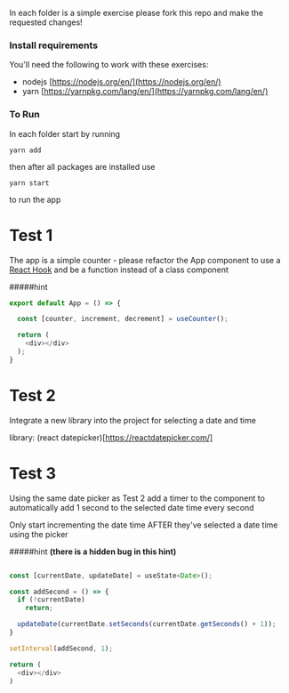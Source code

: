 In each folder is a simple exercise please fork this repo and make the requested changes!

### Install requirements

You'll need the following to work with these exercises:

- nodejs [https://nodejs.org/en/](https://nodejs.org/en/)
- yarn [https://yarnpkg.com/lang/en/](https://yarnpkg.com/lang/en/)

### To Run

In each folder start by running 

`yarn add`

then after all packages are installed use

`yarn start` 

to run the app



# Test 1

The app is a simple counter - please refactor the App component to use a [React Hook](https://reactjs.org/docs/hooks-intro.html) and be a function instead of a class component

#####hint

```javascript
export default App = () => {

  const [counter, increment, decrement] = useCounter();

  return (
    <div></div>
  );
}
```

# Test 2

Integrate a new library into the project for selecting a date and time

library: (react datepicker)[https://reactdatepicker.com/]

# Test 3

Using the same date picker as Test 2 add a timer to the component to automatically add 1 second to the selected date time every second

Only start incrementing the date time AFTER they've selected a date time using the picker

#####hint **(there is a hidden bug in this hint)**

```javascript

const [currentDate, updateDate] = useState<Date>();

const addSecond = () => {
  if (!currentDate)
    return;

  updateDate(currentDate.setSeconds(currentDate.getSeconds() + 1));
}

setInterval(addSecond, 1);

return (
  <div></div>
)
```
